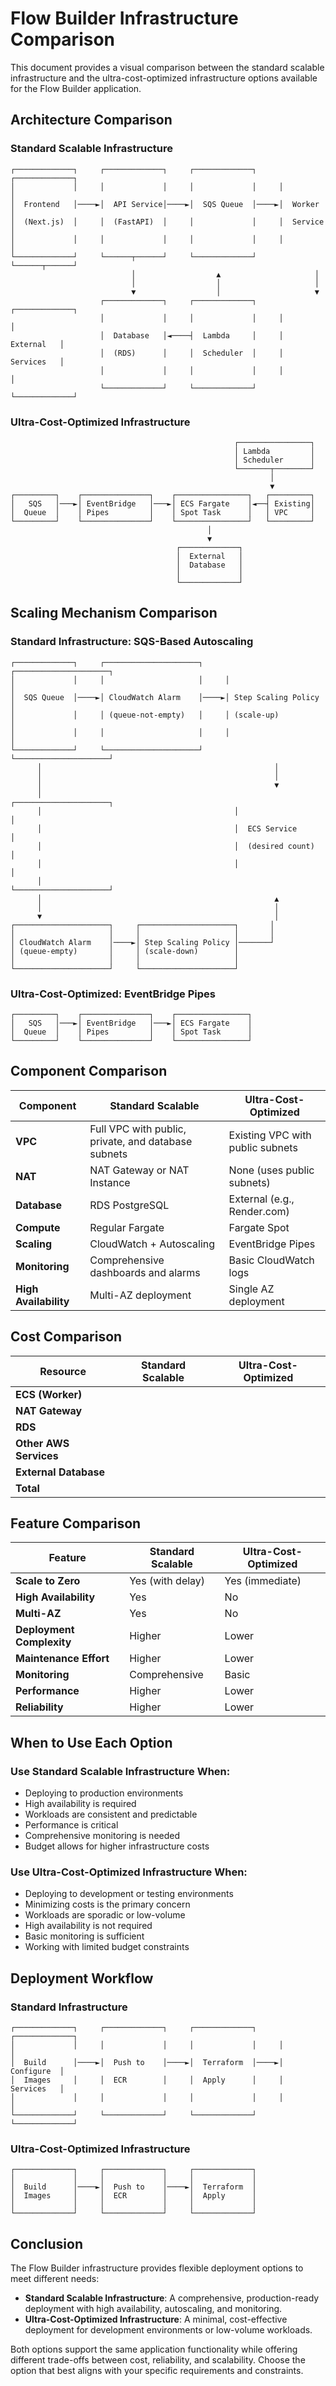 # Flow Builder Infrastructure Comparison

This document provides a visual comparison between the standard scalable infrastructure and the ultra-cost-optimized infrastructure options available for the Flow Builder application.

## Architecture Comparison

### Standard Scalable Infrastructure

```
┌─────────────┐     ┌─────────────┐     ┌─────────────┐     ┌─────────────┐
│             │     │             │     │             │     │             │
│  Frontend   │────►│  API Service│────►│  SQS Queue  │────►│  Worker     │
│  (Next.js)  │     │  (FastAPI)  │     │             │     │  Service    │
│             │     │             │     │             │     │             │
└─────────────┘     └──────┬──────┘     └─────────────┘     └──────┬──────┘
                           │                  ▲                     │
                           │                  │                     │
                           ▼                  │                     ▼
                    ┌─────────────┐     ┌─────────────┐     ┌─────────────┐
                    │             │     │             │     │             │
                    │  Database   │◄────┤  Lambda     │     │  External   │
                    │  (RDS)      │     │  Scheduler  │     │  Services   │
                    │             │     │             │     │             │
                    └─────────────┘     └─────────────┘     └─────────────┘
```

### Ultra-Cost-Optimized Infrastructure

```
                                                  ┌────────────────┐
                                                  │ Lambda         │
                                                  │ Scheduler      │
                                                  └───────┬────────┘
                                                          │
                                                          ▼
┌─────────┐    ┌───────────────┐    ┌────────────────┐   ┌─────────┐
│   SQS   │───►│ EventBridge   │───►│ ECS Fargate    │◄──┤ Existing│
│  Queue  │    │ Pipes         │    │ Spot Task      │   │ VPC     │
└─────────┘    └───────────────┘    └────────────────┘   └─────────┘
                                            │
                                            ▼
                                     ┌─────────────┐
                                     │  External   │
                                     │  Database   │
                                     │             │
                                     └─────────────┘
```

## Scaling Mechanism Comparison

### Standard Infrastructure: SQS-Based Autoscaling

```
┌─────────────┐     ┌─────────────────────┐     ┌─────────────────────┐
│             │     │                     │     │                     │
│  SQS Queue  │────►│ CloudWatch Alarm    │────►│ Step Scaling Policy │
│             │     │ (queue-not-empty)   │     │ (scale-up)          │
│             │     │                     │     │                     │
└─────────────┘     └─────────────────────┘     └─────────────────────┘
      │                                                    │
      │                                                    │
      │                                                    ▼
      │                                           ┌─────────────────────┐
      │                                           │                     │
      │                                           │  ECS Service        │
      │                                           │  (desired count)    │
      │                                           │                     │
      │                                           └─────────────────────┘
      │                                                    ▲
      │                                                    │
      ▼                                                    │
┌─────────────────────┐     ┌─────────────────────┐       │
│                     │     │                     │       │
│ CloudWatch Alarm    │────►│ Step Scaling Policy │───────┘
│ (queue-empty)       │     │ (scale-down)        │
│                     │     │                     │
└─────────────────────┘     └─────────────────────┘
```

### Ultra-Cost-Optimized: EventBridge Pipes

```
┌─────────┐    ┌───────────────┐    ┌────────────────┐
│   SQS   │───►│ EventBridge   │───►│ ECS Fargate    │
│  Queue  │    │ Pipes         │    │ Spot Task      │
└─────────┘    └───────────────┘    └────────────────┘
```

## Component Comparison

| Component | Standard Scalable | Ultra-Cost-Optimized |
|-----------|------------------|----------------------|
| **VPC** | Full VPC with public, private, and database subnets | Existing VPC with public subnets |
| **NAT** | NAT Gateway or NAT Instance | None (uses public subnets) |
| **Database** | RDS PostgreSQL | External (e.g., Render.com) |
| **Compute** | Regular Fargate | Fargate Spot |
| **Scaling** | CloudWatch + Autoscaling | EventBridge Pipes |
| **Monitoring** | Comprehensive dashboards and alarms | Basic CloudWatch logs |
| **High Availability** | Multi-AZ deployment | Single AZ deployment |

## Cost Comparison

| Resource | Standard Scalable | Ultra-Cost-Optimized |
|----------|------------------|----------------------|
| **ECS (Worker)** | 
| **NAT Gateway** |
| **RDS** |
| **Other AWS Services** |
| **External Database**  |
| **Total** |

## Feature Comparison

| Feature | Standard Scalable | Ultra-Cost-Optimized |
|---------|------------------|----------------------|
| **Scale to Zero** | Yes (with delay) | Yes (immediate) |
| **High Availability** | Yes | No |
| **Multi-AZ** | Yes | No |
| **Deployment Complexity** | Higher | Lower |
| **Maintenance Effort** | Higher | Lower |
| **Monitoring** | Comprehensive | Basic |
| **Performance** | Higher | Lower |
| **Reliability** | Higher | Lower |

## When to Use Each Option

### Use Standard Scalable Infrastructure When:

- Deploying to production environments
- High availability is required
- Workloads are consistent and predictable
- Performance is critical
- Comprehensive monitoring is needed
- Budget allows for higher infrastructure costs

### Use Ultra-Cost-Optimized Infrastructure When:

- Deploying to development or testing environments
- Minimizing costs is the primary concern
- Workloads are sporadic or low-volume
- High availability is not required
- Basic monitoring is sufficient
- Working with limited budget constraints

## Deployment Workflow

### Standard Infrastructure

```
┌─────────────┐     ┌─────────────┐     ┌─────────────┐     ┌─────────────┐
│             │     │             │     │             │     │             │
│  Build      │────►│  Push to    │────►│  Terraform  │────►│  Configure  │
│  Images     │     │  ECR        │     │  Apply      │     │  Services   │
│             │     │             │     │             │     │             │
└─────────────┘     └─────────────┘     └─────────────┘     └─────────────┘
```

### Ultra-Cost-Optimized Infrastructure

```
┌─────────────┐     ┌─────────────┐     ┌─────────────┐
│             │     │             │     │             │
│  Build      │────►│  Push to    │────►│  Terraform  │
│  Images     │     │  ECR        │     │  Apply      │
│             │     │             │     │             │
└─────────────┘     └─────────────┘     └─────────────┘
```

## Conclusion

The Flow Builder infrastructure provides flexible deployment options to meet different needs:

- **Standard Scalable Infrastructure**: A comprehensive, production-ready deployment with high availability, autoscaling, and monitoring.
- **Ultra-Cost-Optimized Infrastructure**: A minimal, cost-effective deployment for development environments or low-volume workloads.

Both options support the same application functionality while offering different trade-offs between cost, reliability, and scalability. Choose the option that best aligns with your specific requirements and constraints.
